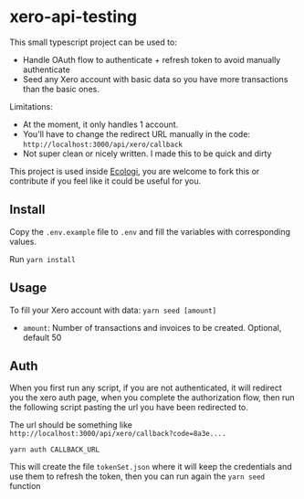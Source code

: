 # xero-api-testing

This small typescript project can be used to:
* Handle OAuth flow to authenticate + refresh token to avoid manually authenticate
* Seed any Xero account with basic data so you have more transactions than the basic ones.

Limitations:
* At the moment, it only handles 1 account.
* You'll have to change the redirect URL manually in the code: `http://localhost:3000/api/xero/callback`
* Not super clean or nicely written. I made this to be quick and dirty

This project is used inside [Ecologi](https://github.com/ecologi/), you are welcome to fork this or contribute if you feel like it could be useful for you.

## Install

Copy the `.env.example` file to `.env` and fill the variables with corresponding values.

Run `yarn install`

## Usage

To fill your Xero account with data:
`yarn seed [amount]`

* `amount`: Number of transactions and invoices to be created. Optional, default 50

## Auth

When you first run any script, if you are not authenticated, it will redirect you the xero auth page, when you complete the authorization flow, then run the following script pasting the url you have been redirected to.

The url should be something like `http://localhost:3000/api/xero/callback?code=8a3e....`

`yarn auth CALLBACK_URL`

This will create the file `tokenSet.json` where it will keep the credentials and use them to refresh the token, then you can run again the `yarn seed` function
